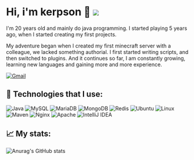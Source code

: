 # Hi, i'm kerpson 👋 ![](https://komarev.com/ghpvc/?username=kerpsondev&color=green)

I'm 20 years old and mainly do java programming.
I started playing 5 years ago, when I started creating my first projects.
</br>

My adventure began when I created my first minecraft server with a colleague, we lacked something authorial. I first started writing scripts, and then switched to plugins.
And it continues so far, I am constantly growing, learning new languages and gaining more and more experience.

[![Gmail](https://img.shields.io/badge/-Gmail-c14438?style=flat-square&logo=Gmail&logoColor=white&link=mailto:official.kerpson@gmail.com)](mailto:official.kerpson@gmail.com)

## 🔧 Technologies that I use:

![Java](https://img.shields.io/badge/Java-ED8B00?style=flat-square&logo=java&logoColor=white)
![MySQL](https://img.shields.io/badge/MySQL-4479A1?style=flat-square&logo=mysql&logoColor=white)
![MariaDB](https://img.shields.io/badge/MariaDB-003545?style=flat-square&logo=mariadb&logoColor=white)
![MongoDB](https://img.shields.io/badge/MongoDB-47A248?style=flat-square&logo=mongodb&logoColor=white)
![Redis](https://img.shields.io/badge/Redis-DC382D?style=flat-square&logo=redis&logoColor=white)
![Ubuntu](https://img.shields.io/badge/Ubuntu-E95420?style=flat-square&logo=ubuntu&logoColor=white)
![Linux](https://img.shields.io/badge/Linux-FCC624?style=flat-square&logo=linux&logoColor=black)
![Maven](https://img.shields.io/badge/Maven-C71A36?style=flat-square&logo=apache-maven&logoColor=white)
![Nginx](https://img.shields.io/badge/Nginx-009639?style=flat-square&logo=nginx&logoColor=white)
![Apache](https://img.shields.io/badge/Apache-D22128?style=flat-square&logo=apache&logoColor=white)
![IntelliJ IDEA](https://img.shields.io/badge/IntelliJ_IDEA-000000?style=flat-square&logo=jetbrains&logoColor=white)
</br>

## 📈 My stats:

![Anurag's GitHub stats](https://github-readme-stats.vercel.app/api?username=kerpsondev&show_icons=true&theme=radical)
